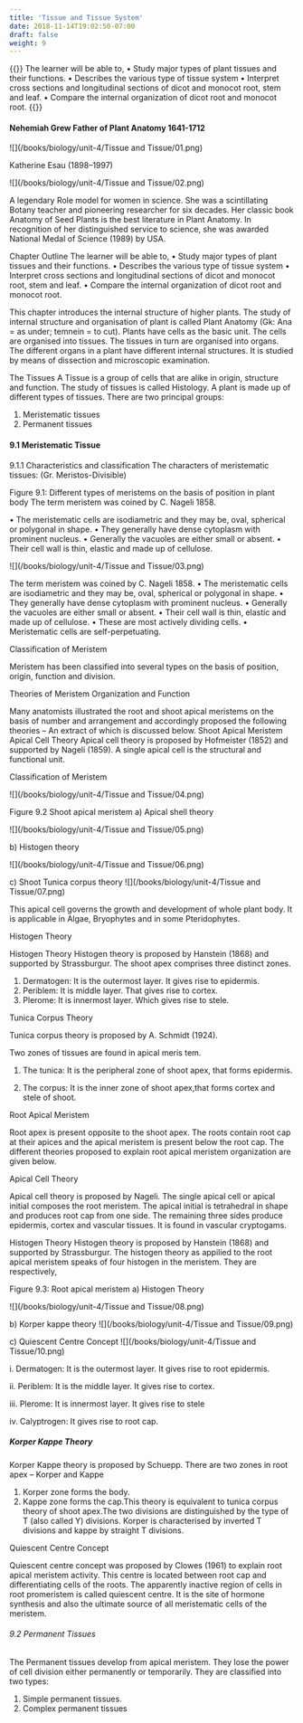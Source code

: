 ```yaml
---
title: 'Tissue and Tissue System'
date: 2018-11-14T19:02:50-07:00
draft: false
weight: 9
---
```


{{<box title = "Learning Objectives">}}
The learner will be able to,
• Study major types of plant tissues and
their functions.
• Describes the various type of tissue
system
• Interpret cross sections and longitudinal
sections of dicot and monocot root,
stem and leaf.
• Compare the internal organization of
dicot root and monocot root.
{{</box>}}

#### Nehemiah Grew Father of Plant Anatomy 1641-1712

![](/books/biology/unit-4/Tissue and Tissue/01.png)


Katherine Esau (1898–1997)

![](/books/biology/unit-4/Tissue and Tissue/02.png)

A legendary Role model for women in
science. She was a scintillating Botany
teacher and pioneering researcher for six
decades. Her classic book Anatomy of
Seed Plants is the best
literature in Plant Anatomy.
In recognition of her
distinguished service to
science, she was awarded
National Medal of Science
(1989) by USA.

Chapter Outline
The learner will be able to,
• Study major types of plant tissues and
their functions.
• Describes the various type of tissue
system
• Interpret cross sections and longitudinal
sections of dicot and monocot root,
stem and leaf.
• Compare the internal organization of
dicot root and monocot root.

This chapter introduces the internal structure
of higher plants. The study of internal
structure and organisation of plant is called
Plant Anatomy (Gk: Ana = as under; temnein
= to cut). Plants have cells as the basic unit. The
cells are organised into tissues. The tissues in
turn are organised into organs. The different
organs in a plant have different internal
structures. It is studied by means of dissection
and microscopic examination.

The Tissues
A Tissue is a group of cells that are alike in
origin, structure and function. The study of
tissues is called Histology. A plant is made up
of different types of tissues.
There are two principal groups:
1. Meristematic tissues
2. Permanent tissues

#### 9.1 Meristematic Tissue
9.1.1 Characteristics and classification
The characters of meristematic tissues:
(Gr. Meristos-Divisible)

Figure 9.1: Different types of meristems on
the basis of position in plant body
The term meristem was coined by
C. Nageli 1858.

• The meristematic cells are isodiametric
and they may be, oval, spherical or
polygonal in shape.
• They generally have dense cytoplasm with
prominent nucleus.
• Generally the vacuoles are either small or
absent.
• Their cell wall is thin, elastic and made up
of cellulose.

![](/books/biology/unit-4/Tissue and Tissue/03.png)

The term meristem was coined by
C. Nageli 1858.
• The meristematic cells are isodiametric
and they may be, oval, spherical or
polygonal in shape.
• They generally have dense cytoplasm with
prominent nucleus.
• Generally the vacuoles are either small or
absent.
• Their cell wall is thin, elastic and made up 
of cellulose.
• These are most actively dividing cells.
• Meristematic cells are self-perpetuating.

Classification of Meristem

Meristem has been classified into several
types on the basis of position, origin,
function and division.

Theories of Meristem Organization and Function

Many anatomists illustrated the root
and shoot apical meristems on the basis
of number and arrangement and accordingly
proposed the following theories – An extract
of which is discussed below.
Shoot Apical Meristem
Apical Cell Theory
Apical cell theory is proposed by Hofmeister
(1852) and supported by Nageli (1859).
A single apical cell is the structural and
functional unit.

Classification of Meristem

![](/books/biology/unit-4/Tissue and Tissue/04.png)


Figure 9.2 Shoot apical meristem
a) Apical shell theory

![](/books/biology/unit-4/Tissue and Tissue/05.png)

b) Histogen theory 

![](/books/biology/unit-4/Tissue and Tissue/06.png)

c) Shoot Tunica corpus theory
![](/books/biology/unit-4/Tissue and Tissue/07.png)


This apical cell governs the growth
and development of whole plant body. It is
applicable in Algae, Bryophytes and in some
Pteridophytes.

Histogen Theory

Histogen Theory
Histogen theory is proposed by Hanstein
(1868) and supported by Strassburgur. The
shoot apex comprises three distinct zones.

1. Dermatogen: It is the outermost layer.
It gives rise to epidermis.
2. Periblem: It is middle layer. That gives rise
to cortex.
3. Plerome: It is innermost layer. Which
gives rise to stele.

Tunica Corpus Theory

Tunica corpus theory is proposed by
A. Schmidt (1924).

Two zones of tissues are found in apical
meris tem.

1. The tunica: It is the peripheral zone of
shoot apex, that forms epidermis.


2. The corpus: It is the inner zone of shoot
apex,that forms cortex and stele of shoot.

Root Apical Meristem

Root apex is present opposite to the shoot
apex. The roots contain root cap at their apices
and the apical meristem is present below the
root cap. The different theories proposed to
explain root apical meristem organization are
given below.

Apical Cell Theory

Apical cell theory is proposed by Nageli. The
single apical cell or apical initial composes the
root meristem. The apical initial is tetrahedral
in shape and produces root cap from one side.
The remaining three sides produce epidermis,
cortex and vascular tissues. It is found in
vascular cryptogams.

Histogen Theory
Histogen theory is proposed by Hanstein
(1868) and supported by Strassburgur. The
histogen theory as appilied to the root 
apical meristem speaks of four histogen in the
meristem. They are respectively,

Figure 9.3: Root apical meristem
a) Histogen Theory

![](/books/biology/unit-4/Tissue and Tissue/08.png)

b) Korper kappe theory
![](/books/biology/unit-4/Tissue and Tissue/09.png)

c) Quiescent Centre Concept
![](/books/biology/unit-4/Tissue and Tissue/10.png)

i. Dermatogen: It is the outermost layer. It
gives rise to root epidermis.

ii. Periblem: It is the middle layer. It gives rise
to cortex.

iii. Plerome: It is innermost layer. It gives rise
to stele

iv. Calyptrogen: It gives rise to root cap.
##### Korper Kappe Theory

Korper Kappe theory is proposed by
Schuepp. There are two zones in root apex
– Korper and Kappe

1. Korper zone forms the body.
2. Kappe zone forms the cap.This theory is equivalent to tunica corpus theory of shoot
apex.The two divisions are distinguished
by the type of T (also called Y) divisions.
Korper is characterised by inverted T
divisions and kappe by straight T divisions.

Quiescent Centre Concept

Quiescent centre concept was proposed by
Clowes (1961) to explain root apical meristem
activity. This centre is located between root
cap and differentiating cells of the roots. The
apparently inactive region of cells in root
promeristem is called quiescent centre. It is the
site of hormone synthesis and also the ultimate
source of all meristematic cells of the meristem.

###### 9.2 Permanent Tissues
The Permanent tissues develop from apical
meristem. They lose the power of cell division
either permanently or temporarily. They are
classified into two types:
1. Simple permanent tissues.
2. Complex permanent tissues






